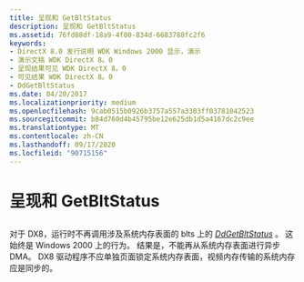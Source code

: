 ```yaml
---
title: 呈现和 GetBltStatus
description: 呈现和 GetBltStatus
ms.assetid: 76fd88df-18a9-4f00-834d-6683788fc2f6
keywords:
- DirectX 8.0 发行说明 WDK Windows 2000 显示，演示
- 演示文稿 WDK DirectX 8。0
- 呈现结果可见 WDK DirectX 8。0
- 可见结果 WDK DirectX 8。0
- DdGetBltStatus
ms.date: 04/20/2017
ms.localizationpriority: medium
ms.openlocfilehash: 9cab0515b0926b3757a557a3303ff03781042523
ms.sourcegitcommit: b84d760d4b45795be12e625db1d5a4167dc2c9ee
ms.translationtype: MT
ms.contentlocale: zh-CN
ms.lasthandoff: 09/17/2020
ms.locfileid: "90715156"
---
```

# <a name="present-and-getbltstatus"></a>呈现和 GetBltStatus


## <span id="ddk_present_and_getbltstatus_gg"></span><span id="DDK_PRESENT_AND_GETBLTSTATUS_GG"></span>


对于 DX8，运行时不再调用涉及系统内存表面的 blts 上的 [*DdGetBltStatus*](/windows/win32/api/ddrawint/nc-ddrawint-pdd_surfcb_getbltstatus) 。 这始终是 Windows 2000 上的行为。 结果是，不能再从系统内存表面进行异步 DMA。 DX8 驱动程序不应单独页面锁定系统内存表面，视频内存传输的系统内存应是同步的。

 

